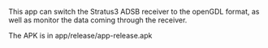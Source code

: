 This app can switch the Stratus3 ADSB receiver to the openGDL format, as well as monitor the data coming through the receiver. 



The APK is in app/release/app-release.apk

